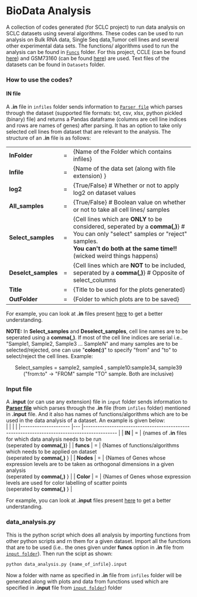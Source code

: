 # BioData Analysis  
   
A collection of codes generated (for SCLC project) to run data analysis on SCLC datasets using several algorithms. These codes can be used to run analysis on Bulk RNA data, Single Seq data,Tumor cell lines and several other experimental data sets. The functions/ algorithms used to run the analysis can be found in [``Funcs``](https://github.com/uday2607/CSB-SCLC/tree/master/Additional_Codes/BioData-Analysis/Funcs) folder. For this project, CCLE (can be found [here](https://data.broadinstitute.org/ccle_legacy_data/mRNA_expression/CCLE_Expression_2012-09-29.res)) and GSM73160 (can be found [here](https://www.ncbi.nlm.nih.gov/geo/query/acc.cgi?acc=GSE73160)) are used. Text files of the datasets can be found in ``Datasets`` folder.
  
### How to use the codes?  
#### IN file  
A **.in** file in ``infiles`` folder sends information to [``Parser file``](https://github.com/uday2607/CSB-SCLC/blob/master/Additional_Codes/BioData-Analysis/Parse.py) which parses through the dataset (supported file formats: txt, csv, xlsx, python pickled (binary) file) and returns a Pandas dataframe \(columns are cell line indices and rows are names of genes) after parsing. It has an option to take only selected cell lines from dataset that are relevant to the analysis. The structure of an **.in** file is as follows: 

|                     	|   	|                                                                                            	|
|---------------------	|---	|--------------------------------------------------------------------------------------------	|
| **InFolder**        	| = 	| {Name of the Folder which contains infiles}                                                            	|
| **Infile**          	| = 	| {Name of the data set (along with file extension) }                                        	|
| **log2**            	| = 	| {True/False} # Whether or not to apply log2 on dataset values                              	|
| **All_samples**     	| = 	| {True/False} # Boolean value on whether or not to take all cell lines/ samples              	|
| **Select_samples**  	| = 	| {Cell lines which are **ONLY** to be considered, seperated by a **comma(,)**} # You can only "select" samples or "reject" samples.<br> **You can't do both at the same time!!**(wicked weird things happens) 	|
| **Deselct_samples** 	| = 	| {Cell lines which are **NOT** to be included, seperated by a **comma(,)**} # Opposite of select_columns                     	|
| **Title**           	| = 	| {Title to be used for the plots generated}                                                       	|
| **OutFolder**       	| = 	| {Folder to which plots are to be saved}                                                    	|

For example, you can look at **.in** files present [here](https://github.com/uday2607/CSB-SCLC/tree/master/Additional_Codes/BioData-Analysis/infiles) to get a better understanding.
    
**NOTE:** In **Select_samples** and **Deselect_samples**, cell line names are to be seperated using a **comma(,)**. If most of the cell line indices are serial i.e.. "Sample1, Sample2, Sample3 ... SampleN" and many samples are to be selected/rejected, one can use "**colon(:)**" to specify "from" and "to" to select/reject the cell lines. Example:  
  
<p align="center",display: inline-block>Select_samples = sample2, sample4 , sample10:sample34, sample39 <br>  
("from:to" -> "FROM" sample "TO" sample. Both are inclusive)  </p>

### Input file
A **.input** (or can use any extension) file in ``input`` folder sends information to **[Parser file](https://github.com/uday2607/CSB-SCLC/blob/master/Additional_Codes/BioData-Analysis/Parse.py)** which parses through the **.in** file (from ``infiles`` folder) mentioned in **.input** file. And it also has names of functions/algorithms which are to be used in the data analysis of a dataset. An example is given below:  
|                     	|   	|                                                                                            	|
|---------------------	|---	|--------------------------------------------------------------------------------------------	|
| **IN**        	      | = 	| {names of **.in** files for which data analysis needs to be run <br> (seperated by **comma(,)**}                |
| **funcs**           	| = 	| {Names of functions/algorithms which needs to be applied on dataset <br> (seperated by **comma(,)** }                	|
| **Nodes**             | =   | {Names of Genes whose expression levels are to be taken as orthogonal dimensions in a given analysis <br> (seperated by **comma(,)** }           	  |
| **Color**             | =   | {Names of Genes whose expression levels are used for color labelling of scatter points <br> (seperated by **comma(,)** }        	|

For example, you can look at **.input** files present [here](https://github.com/uday2607/CSB-SCLC/tree/master/Additional_Codes/BioData-Analysis/input) to get a better understanding.
  
### data_analysis.py  
This is the python script which does all analysis by importing functions from other python scripts and rn them for a given dataset. Import all the functions that are to be used (i.e.. the ones given under **funcs** option in **.in** file from [``input folder``](https://github.com/uday2607/CSB-SCLC/tree/master/Additional_Codes/BioData-Analysis/input)). Then run the scipt as shown:
  
<pre><code>python data_analysis.py {name_of_infile}.input </code></pre>
  
Now a folder with name as specified in **.in** file from ``infiles`` folder will be generated along with plots and data from functions used which are specified in **.input** file from [``input folder``](https://github.com/uday2607/CSB-SCLC/tree/master/Additional_Codes/BioData-Analysis/input)) folder
